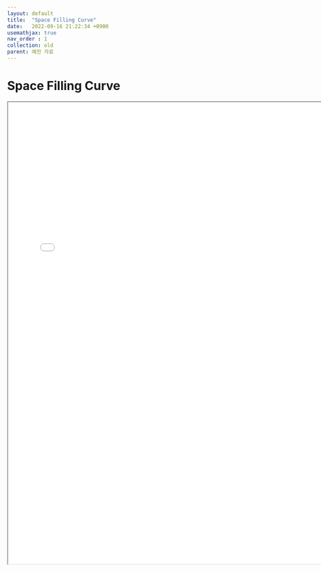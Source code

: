 ```yaml
---
layout: default
title:  "Space Filling Curve"
date:   2022-09-16 21:22:34 +0900
usemathjax: true
nav_order : 1
collection: old
parent: 예전 자료
---
```

# Space Filling Curve

<!-- ## PDF Download -->
<!-- <html>
<body>
    <meta name="viewport" content="width=device-width, initial-scale=1" />
    <object data="../old_download/Space_Filling_Curve.pdf" width="750"  height="1075" type='application/pdf'></object>
</body>
</html> -->
<html>
<!-- <div meta name="viewport" content="width=device-width, initial-scale=100" > -->
<body>
    <iframe src="../old_download/Space_Filling_Curve.pdf" width="750vw" height="1075vh">
</body>
<!-- </div> -->
</html>